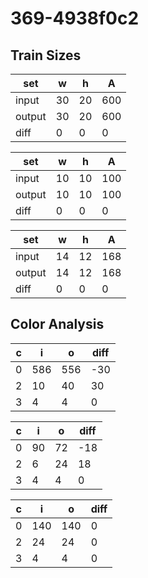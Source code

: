# 369-4938f0c2
## Train Sizes

|set|w|h|A|
|---|---|---|---|
|input|30|20|600|
|output|30|20|600|
|diff|0|0|0|


|set|w|h|A|
|---|---|---|---|
|input|10|10|100|
|output|10|10|100|
|diff|0|0|0|


|set|w|h|A|
|---|---|---|---|
|input|14|12|168|
|output|14|12|168|
|diff|0|0|0|


## Color Analysis

|c|i|o|diff|
|---|---|---|---|
|0|586|556|-30|
|2|10|40|30|
|3|4|4|0|


|c|i|o|diff|
|---|---|---|---|
|0|90|72|-18|
|2|6|24|18|
|3|4|4|0|


|c|i|o|diff|
|---|---|---|---|
|0|140|140|0|
|2|24|24|0|
|3|4|4|0|

